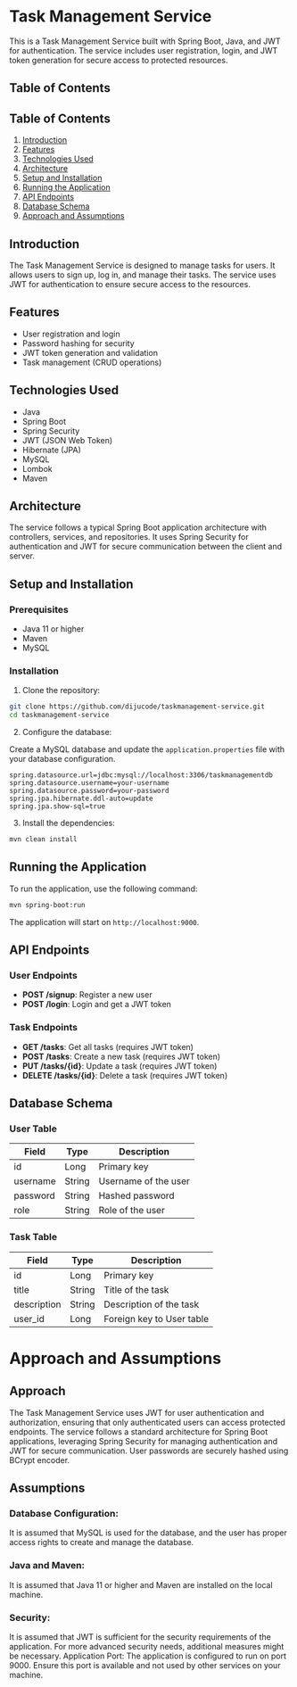 # Task Management Service

This is a Task Management Service built with Spring Boot, Java, and JWT for authentication. The service includes user registration, login, and JWT token generation for secure access to protected resources.

## Table of Contents

## Table of Contents

1. [Introduction](#introduction)
2. [Features](#features)
3. [Technologies Used](#technologies-used)
4. [Architecture](#architecture)
5. [Setup and Installation](#setup-and-installation)
6. [Running the Application](#running-the-application)
7. [API Endpoints](#api-endpoints)
8. [Database Schema](#database-schema)
9. [Approach and Assumptions](#approach-and-assumptions)



## Introduction

The Task Management Service is designed to manage tasks for users. It allows users to sign up, log in, and manage their tasks. The service uses JWT for authentication to ensure secure access to the resources.

## Features

- User registration and login
- Password hashing for security
- JWT token generation and validation
- Task management (CRUD operations)

## Technologies Used

- Java
- Spring Boot
- Spring Security
- JWT (JSON Web Token)
- Hibernate (JPA)
- MySQL
- Lombok
- Maven

## Architecture

The service follows a typical Spring Boot application architecture with controllers, services, and repositories. It uses Spring Security for authentication and JWT for secure communication between the client and server.

## Setup and Installation

### Prerequisites

- Java 11 or higher
- Maven
- MySQL

### Installation

1. Clone the repository:

```bash
git clone https://github.com/dijucode/taskmanagement-service.git
cd taskmanagement-service
```

2. Configure the database:

Create a MySQL database and update the `application.properties` file with your database configuration.

```properties
spring.datasource.url=jdbc:mysql://localhost:3306/taskmanagementdb
spring.datasource.username=your-username
spring.datasource.password=your-password
spring.jpa.hibernate.ddl-auto=update
spring.jpa.show-sql=true
```

3. Install the dependencies:

```bash
mvn clean install
```

## Running the Application

To run the application, use the following command:

```bash
mvn spring-boot:run
```

The application will start on `http://localhost:9000`.

## API Endpoints

### User Endpoints

- **POST /signup**: Register a new user
- **POST /login**: Login and get a JWT token

### Task Endpoints

- **GET /tasks**: Get all tasks (requires JWT token)
- **POST /tasks**: Create a new task (requires JWT token)
- **PUT /tasks/{id}**: Update a task (requires JWT token)
- **DELETE /tasks/{id}**: Delete a task (requires JWT token)

## Database Schema

### User Table

| Field    | Type    | Description           |
|----------|---------|-----------------------|
| id       | Long    | Primary key           |
| username | String  | Username of the user  |
| password | String  | Hashed password       |
| role     | String  | Role of the user      |

### Task Table

| Field      | Type   | Description              |
|------------|--------|--------------------------|
| id         | Long   | Primary key              |
| title      | String | Title of the task        |
| description| String | Description of the task  |
| user_id    | Long   | Foreign key to User table|



# Approach and Assumptions
## Approach
The Task Management Service uses JWT for user authentication and authorization, ensuring that only authenticated users can access protected endpoints. The service follows a standard architecture for Spring Boot applications, leveraging Spring Security for managing authentication and JWT for secure communication. User passwords are securely hashed using BCrypt encoder.

## Assumptions
### Database Configuration:
It is assumed that MySQL is used for the database, and the user has proper access rights to create and manage the database.
### Java and Maven: 
It is assumed that Java 11 or higher and Maven are installed on the local machine.
### Security: 
It is assumed that JWT is sufficient for the security requirements of the application. For more advanced security needs, additional measures might be necessary.
Application Port: The application is configured to run on port 9000. Ensure this port is available and not used by other services on your machine.
